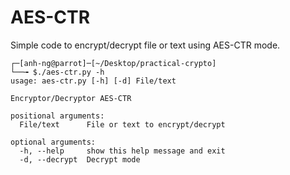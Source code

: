 # AES-CTR

Simple code to encrypt/decrypt file or text using AES-CTR mode.
```
┌─[anh-ng@parrot]─[~/Desktop/practical-crypto]
└──╼ $./aes-ctr.py -h
usage: aes-ctr.py [-h] [-d] File/text

Encryptor/Decryptor AES-CTR

positional arguments:
  File/text      File or text to encrypt/decrypt

optional arguments:
  -h, --help     show this help message and exit
  -d, --decrypt  Decrypt mode
````
